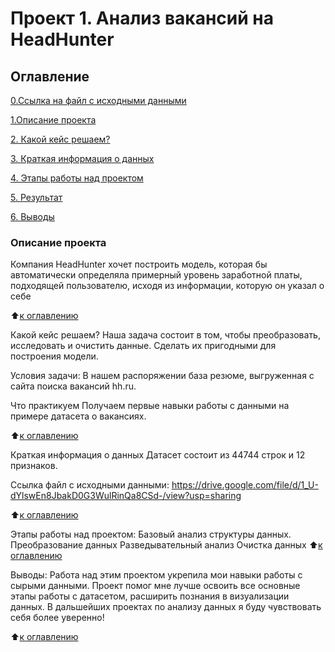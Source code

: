 # Проект 1. Анализ вакансий на HeadHunter

## Оглавление
[0.Ссылка на файл с исходными данными](https://drive.google.com/file/d/1_U-dYlswEn8JbakD0G3WulRinQa8CSd-/view?usp=sharing)

[1.Описание проекта](https://github.com/kylchika/project_1/blob/main/README.md#описание-проекта) 

[2. Какой кейс решаем?](https://github.com/kylchika/project_1/blob/main/README.md#какой-кейс-решаем)

[3. Краткая информация о данных](https://github.com/kylchika/project_1/blob/main/README.md#краткая-информация-о-данных) 

[4. Этапы работы над проектом](https://github.com/kylchika/project_1/blob/main/README.md#этапы-работы-над-проектом)

[5. Результат](https://github.com/kylchika/project_1/blob/main/README.md#результаты)

[6. Выводы](https://github.com/kylchika/project_1/blob/main/README.md#выводы)

### Описание проекта  
Компания HeadHunter хочет построить модель, которая бы автоматически определяла примерный уровень заработной платы, подходящей пользователю, исходя из информации, которую он указал о себе  

:arrow_up:[к оглавлению](https://github.com/kylchika/project_1/blob/main/README.md#оглавление)

Какой кейс решаем?
Наша задача состоит в том, чтобы преобразовать, исследовать и очистить данные. Сделать их пригодными для построения модели.

Условия задачи:
В нашем распоряжении база резюме, выгруженная с сайта поиска вакансий hh.ru.

Что практикуем
Получаем первые навыки работы с данными на примере датасета о вакансиях.

:arrow_up:[к оглавлению](https://github.com/kylchika/project_1/blob/main/README.md#оглавление)

Краткая информация о данных
Датасет состоит из 44744 строк и 12 признаков.

Ссылка файл с исходными данными: https://drive.google.com/file/d/1_U-dYlswEn8JbakD0G3WulRinQa8CSd-/view?usp=sharing

:arrow_up:[к оглавлению](https://github.com/kylchika/project_1/blob/main/README.md#оглавление)

Этапы работы над проектом:
Базовый анализ структуры данных.
Преобразование данных
Разведывательный анализ
Очистка данных
:arrow_up:[к оглавлению](https://github.com/kylchika/project_1/blob/main/README.md#оглавление)

Выводы:
Работа над этим проектом укрепила мои навыки работы с сырыми данными. Проект помог мне лучше освоить все основные этапы работы с датасетом, расширить познания в визуализации данных. В дальшейших проектах по анализу данных я буду чувствовать себя более уверенно!

:arrow_up:[к оглавлению](https://github.com/kylchika/project_1/blob/main/README.md#оглавление)
